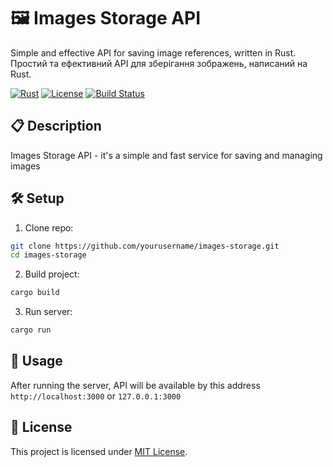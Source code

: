 # 🖼️ Images Storage API

Simple and effective API for saving image references, written in Rust.
Простий та ефективний API для зберігання зображень, написаний на Rust.

[![Rust](https://img.shields.io/badge/Rust-1.75.0-orange.svg)](https://www.rust-lang.org/)
[![License](https://img.shields.io/badge/license-MIT-blue.svg)](LICENSE)
[![Build Status](https://img.shields.io/github/workflow/status/yourusername/images-storage/Rust)](https://github.com/yourusername/images-storage/actions)

## 📋 Description

Images Storage API - it's a simple and fast service for saving and managing images

## 🛠️ Setup

1. Clone repo:

```bash
git clone https://github.com/yourusername/images-storage.git
cd images-storage
```

2. Build project:

```bash
cargo build
```

3. Run server:

```bash
cargo run
```

## 📝 Usage

After running the server, API will be available by this address `http://localhost:3000` or `127.0.0.1:3000`

## 📄 License

This project is licensed under [MIT License](LICENSE).
